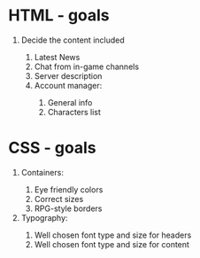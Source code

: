 # HTML - goals
  <ol> 
    <li>Decide the content included</li>
      <ol>
        <li>Latest News</li>
        <li>Chat from in-game channels</li>
        <li>Server description</li>
        <li>Account manager:</li>
          <ol>
            <li>General info</li>
            <li>Characters list</li>
          </ol>
     </ol>
  </ol>
  
# CSS - goals
<ol>
  <li>Containers:</li>
    <ol>
      <li>Eye friendly colors</li>
      <li>Correct sizes</li>
      <li>RPG-style borders</li>
    </ol>
  <li>Typography:</li>
  <ol>
    <li>Well chosen font type and size for headers</li>
    <li>Well chosen font type and size for content</li>
  </ol>
</ol>
